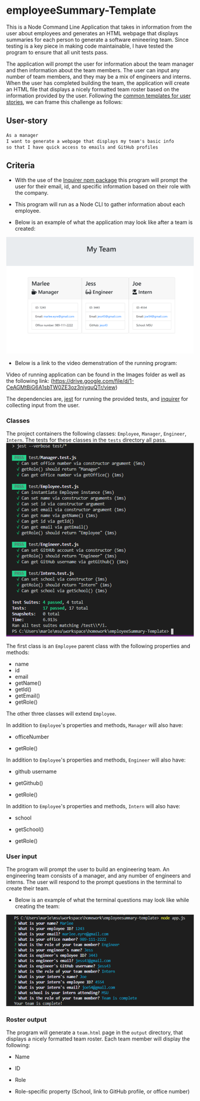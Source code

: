 # employeeSummary-Template
This is a Node Command Line Application that takes in information from the user about employees and generates an HTML webpage that displays summaries for each person to generate a software enineering team. 
Since testing is a key piece in making code maintainable, I have tested the program to ensure that all unit tests pass.

The application will prompt the user for information about the team manager and then information about the team members. The user can input any number of team members, and they may be a mix of engineers and interns. When the user has completed building the team, the application will create an HTML file that displays a nicely formatted team roster based on the information provided by the user. 
Following the [common templates for user stories](https://en.wikipedia.org/wiki/User_story#Common_templates), we can frame this challenge as follows:

## User-story
```
As a manager
I want to generate a webpage that displays my team's basic info
so that I have quick access to emails and GitHub profiles
```

## Criteria

* With the use of the [Inquirer npm package](https://github.com/SBoudrias/Inquirer.js/) this program will prompt the user for their email, id, and specific information based on their role with the company. 

* This program will run as a Node CLI to gather information about each employee.

* Below is an example of what the application may look like after a team is created:

![createdTeamScreenshot](Images/teamPageScreenshot.png?raw=true)

* Below is a link to the video demenstration of the running program:

Video of running application can be found in the Images folder as well as the following link: (https://drive.google.com/file/d/1-CeAGMtBiG6A1sbTW0ZE3oz3niyquQTr/view)

The dependencies are, [jest](https://jestjs.io/) for running the provided tests, and [inquirer](https://www.npmjs.com/package/inquirer) for collecting input from the user.

### Classes
The project containers the following classes: `Employee`, `Manager`, `Engineer`,
`Intern`. The tests for these classes in the `tests` directory all pass.
![classtest screenshot](/Images/testScreenshot.png?raw=true)

The first class is an `Employee` parent class with the following properties and
methods:

  * name
  * id
  * email
  * getName()
  * getId()
  * getEmail()
  * getRole() 

The other three classes will extend `Employee`. 

In addition to `Employee`'s properties and methods, `Manager` will also have:

  * officeNumber

  * getRole() 

In addition to `Employee`'s properties and methods, `Engineer` will also have:

  * github username

  * getGithub()

  * getRole() 

In addition to `Employee`'s properties and methods, `Intern` will also have:

  * school 

  * getSchool()

  * getRole() 

### User input

The program will prompt the user to build an engineering team. An engineering
team consists of a manager, and any number of engineers and interns. The user will respond to the prompt questions in the terminal to create their team.

* Below is an example of what the terminal questions may look like while creating the team:

![terminalQuestions](/Images/terminalScreenshot.png?raw=true)

### Roster output

The program will generate a `team.html` page in the `output` directory, that displays a nicely formatted team roster. 
Each team member will display the following:

  * Name

  * ID

  * Role

  * Role-specific property (School, link to GitHub profile, or office number)